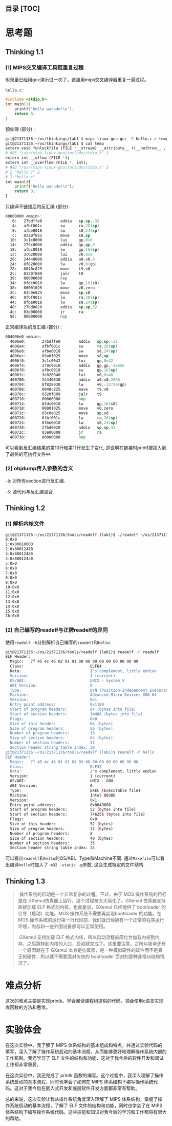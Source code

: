 **目录**
[TOC]
---

# 思考题

## Thinking 1.1

### (1) MIPS交叉编译工具链重复过程 

附录里已经用gcc演示过一次了，这里用mips交叉编译器重复一遍过程。

`hello.c`:

```c
#include <stdio.h>
int main(){
    printf("hello warudo!\n");
    return 0;
}
```

预处理 (部分) : 

```bash
git@21371136:~/os/thinkings/lab1 $ mips-linux-gnu-gcc -E hello.c > temp
git@21371136:~/os/thinkings/lab1 $ cat temp
extern void funlockfile (FILE *__stream) __attribute__ ((__nothrow__ , __leaf__));
# 885 "/usr/mips-linux-gnu/include/stdio.h" 3
extern int __uflow (FILE *);
extern int __overflow (FILE *, int);
# 902 "/usr/mips-linux-gnu/include/stdio.h" 3
# 2 "hello.c" 2
# 2 "hello.c"
int main(){
    printf("hello warudo!\n");
    return 0;
}
```

只编译不链接后的反汇编 (部分) :

```asm
00000000 <main>:
   0:   27bdffe0        addiu   sp,sp,-32
   4:   afbf001c        sw      ra,28(sp)
   8:   afbe0018        sw      s8,24(sp)
   c:   03a0f025        move    s8,sp
  10:   3c1c0000        lui     gp,0x0
  14:   279c0000        addiu   gp,gp,0
  18:   afbc0010        sw      gp,16(sp)
  1c:   3c020000        lui     v0,0x0
  20:   24440000        addiu   a0,v0,0
  24:   8f820000        lw      v0,0(gp)
  28:   0040c825        move    t9,v0
  2c:   0320f809        jalr    t9
  30:   00000000        nop
  34:   8fdc0010        lw      gp,16(s8)
  38:   00001025        move    v0,zero
  3c:   03c0e825        move    sp,s8
  40:   8fbf001c        lw      ra,28(sp)
  44:   8fbe0018        lw      s8,24(sp)
  48:   27bd0020        addiu   sp,sp,32
  4c:   03e00008        jr      ra
  50:   00000000        nop
```

正常编译后的反汇编 (部分) :

```asm
004006e0 <main>:
  4006e0:       27bdffe0        addiu   sp,sp,-32
  4006e4:       afbf001c        sw      ra,28(sp)
  4006e8:       afbe0018        sw      s8,24(sp)
  4006ec:       03a0f025        move    s8,sp
  4006f0:       3c1c0042        lui     gp,0x42
  4006f4:       279c9010        addiu   gp,gp,-28656
  4006f8:       afbc0010        sw      gp,16(sp)
  4006fc:       3c020040        lui     v0,0x40
  400700:       24440830        addiu   a0,v0,2096
  400704:       8f828030        lw      v0,-32720(gp)
  400708:       0040c825        move    t9,v0
  40070c:       0320f809        jalr    t9
  400710:       00000000        nop
  400714:       8fdc0010        lw      gp,16(s8)
  400718:       00001025        move    v0,zero
  40071c:       03c0e825        move    sp,s8
  400720:       8fbf001c        lw      ra,28(sp)
  400724:       8fbe0018        lw      s8,24(sp)
  400728:       27bd0020        addiu   sp,sp,32
  40072c:       03e00008        jr      ra
  400730:       00000000        nop
```

可以看到反汇编结果的第10行和第11行发生了变化, 这说明在链接时printf被插入到了最终的可执行文件中. 

### (2) objdump传入参数的含义

`-D`: 对所有section进行反汇编.

`-S`: 源代码与反汇编混合.



## Thinking 1.2

### (1) 解析内核文件

```bash
git@21371136:~/os/21371136/tools/readelf (lab1)$ ./readelf ~/os/21371136/target/mos
0:0x0
1:0x80010000
2:0x80012470
3:0x80012488
4:0x800124a0
5:0x0
6:0x0
7:0x0
8:0x0
9:0x0
10:0x0
11:0x0
12:0x0
13:0x0
14:0x0
15:0x0
16:0x0
```

### (2) 自己编写的readelf与正牌readelf的异同

使用`readelf -h`分别解析自己编写的`readelf`和`hello`:

```bash
git@21371136:~/os/21371136/tools/readelf (lab1)$ readelf -h readelf
ELF Header:
  Magic:   7f 45 4c 46 02 01 01 00 00 00 00 00 00 00 00 00 
  Class:                             ELF64
  Data:                              2's complement, little endian
  Version:                           1 (current)
  OS/ABI:                            UNIX - System V
  ABI Version:                       0
  Type:                              DYN (Position-Independent Executable file)
  Machine:                           Advanced Micro Devices X86-64
  Version:                           0x1
  Entry point address:               0x1180
  Start of program headers:          64 (bytes into file)
  Start of section headers:          14488 (bytes into file)
  Flags:                             0x0
  Size of this header:               64 (bytes)
  Size of program headers:           56 (bytes)
  Number of program headers:         13
  Size of section headers:           64 (bytes)
  Number of section headers:         31
  Section header string table index: 30
git@21371136:~/os/21371136/tools/readelf (lab1)$ readelf -h hello
ELF Header:
  Magic:   7f 45 4c 46 01 01 01 03 00 00 00 00 00 00 00 00 
  Class:                             ELF32
  Data:                              2's complement, little endian
  Version:                           1 (current)
  OS/ABI:                            UNIX - GNU
  ABI Version:                       0
  Type:                              EXEC (Executable file)
  Machine:                           Intel 80386
  Version:                           0x1
  Entry point address:               0x8049600
  Start of program headers:          52 (bytes into file)
  Start of section headers:          746256 (bytes into file)
  Flags:                             0x0
  Size of this header:               52 (bytes)
  Size of program headers:           32 (bytes)
  Number of program headers:         8
  Size of section headers:           40 (bytes)
  Number of section headers:         35
  Section header string table index: 34
```

可以看出`readelf`和`hello`的OS/ABI、Type和Machine不同. 通过`Makefile`可以看出编译`hello`时加入了`-m32 -static -g`参数, 这会生成特定的文件结构. 

## Thinking 1.3

> ​	操作系统的启动是一个非常复杂的过程。不过，由于 MOS 操作系统的目标是在 GXemul仿真器上运行，这个过程被大大简化了。GXemul 仿真器支持直接加载 ELF 格式的内核，也就是说，GXemul 已经提供了 bootloader 的引导（启动）功能。MOS 操作系统不需要再实现bootloader 的功能。在 MOS 操作系统的运行第一行代码前，我们就已经拥有一个正常的程序运行环境，内存和一些外围设备都可以正常使用。
>
> ​	GXemul 支持加载 ELF 格式内核，所以启动流程被简化为加载内核到内存，之后跳转到内核的入口，启动就完成了。这里要注意，之所以简单还有一个原因就在于 GXemul 本身是仿真器，是一种模拟硬件的软件而不是真正的硬件，所以就不需要面对传统的 bootloader 面对的那种非常纠结的情况了。

# 难点分析

这次的难点主要是实现printk。学会阅读课程组提供的代码，领会使用c语言实现库函数的方法和思维。

# 实验体会

在这次实验中，我了解了 MIPS 体系结构的基本组成和特点，并通过实验代码的填写，深入了解了操作系统启动的基本流程，从而能够更好地理解操作系统内部的工作机制。我还学习了 ELF 文件的结构和功能，这对于我今后的软件开发和调试工作都非常重要。

在这次实验中，我还完成了 printk 函数的编写。这个过程中，我深入理解了操作系统启动的基本流程，同时也学会了如何在 MIPS 体系结构下编写操作系统代码。这对于我今后在嵌入式开发和底层软件开发方面都非常有帮助。

总的来说，这次实验让我从操作系统角度深入理解了 MIPS 体系结构，掌握了操作系统启动的基本流程，了解了 ELF 文件的结构和功能，同时也学会了在 MIPS 体系结构下编写操作系统代码。这些技能和知识对我今后的学习和工作都将有很大的帮助。